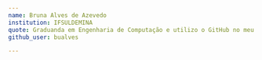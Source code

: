 ```yaml
---
name: Bruna Alves de Azevedo
institution: IFSULDEMINA
quote: Graduanda em Engenharia de Computação e utilizo o GitHub no meu dia a dia.
github_user: bualves

---
```

